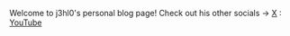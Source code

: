 Welcome to j3hl0's personal blog page! Check out his other socials ->  [X](https://x.com/j3hl0) : [YouTube](https://youtube.com/j3hl0)
